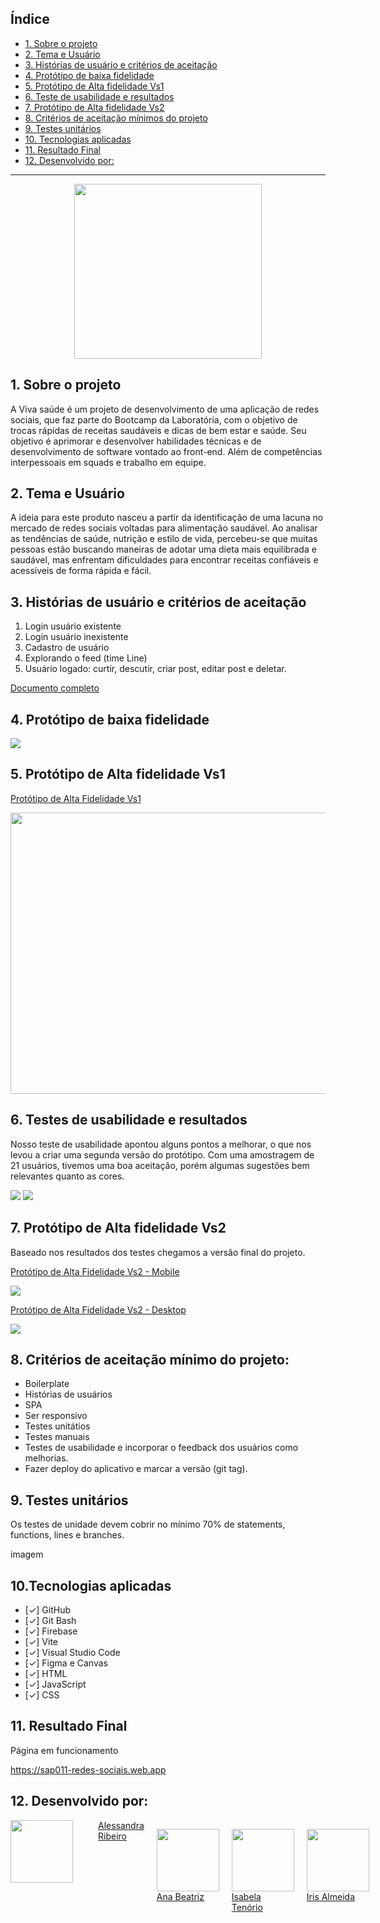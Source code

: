 ## Índice

* [1. Sobre o projeto](#1-sobre-o-projeto)
* [2. Tema e Usuário](#2-tema-e-usuario)
* [3. Histórias de usuário e critérios de aceitação](#3-histórias-de-usuario-e-criterios-de-aceitacao)
* [4. Protótipo de baixa fidelidade](#4-prototipo-de-baixa-fidelidade)
* [5. Protótipo de Alta fidelidade Vs1](#5-protótipo-de-alta-fidelidade-vs1)
* [6. Teste de usabilidade e resultados](#6-teste-de-usabilidade-e-resultados)
* [7. Protótipo de Alta fidelidade Vs2](#7-protótipo-de-alta-fidelidade-vs2)
* [8. Critérios de aceitação mínimos do projeto](#8-criterios-de-aceitação-mínimos-do-projeto)
* [9. Testes unitários](#9-testes-unitarios)
* [10. Tecnologias aplicadas](#10-tecnologias-aplicadas)
* [11. Resultado Final](#11-resultado-final)
* [12. Desenvolvido por:](#12-entrega)

***


<div style="text-align: center;">
   <img src="./src/img/Logo.png" width="300" height="280"/>
</div>


## 1. Sobre o projeto

A Viva saúde é um projeto de desenvolvimento de uma aplicação de redes sociais, que faz parte do Bootcamp da Laboratória, com o objetivo de trocas rápidas de receitas saudáveis e dicas de bem estar e saúde. 
Seu objetivo é aprimorar e desenvolver habilidades técnicas e de desenvolvimento de software vontado ao front-end. Além de competências interpessoais em squads e trabalho em equipe.

## 2. Tema e Usuário

A ideia para este produto nasceu a partir da identificação de uma lacuna no mercado de redes sociais voltadas para alimentação saudável. Ao analisar as tendências de saúde, nutrição e estilo de vida, percebeu-se que muitas pessoas estão buscando maneiras de adotar uma dieta mais equilibrada e saudável, mas enfrentam dificuldades para encontrar receitas confiáveis e acessíveis de forma rápida e fácil. 

## 3. Histórias de usuário e critérios de aceitação

1. Login usuário existente
2. Login usuário inexistente
3. Cadastro de usuário
4. Explorando o feed (time Line)
5. Usuário logado: curtir, descutir, criar post, editar post e deletar.

<a href="./src/img/ui.pdf" target="_blank"> Documento completo</a>

## 4. Protótipo de baixa fidelidade

<img src="./src/img/baixa.png" />

## 5. Protótipo de Alta fidelidade Vs1

<a href="https://www.figma.com/proto/nVcr69GfJRnheHFSWDHOGV/Redes-Sociais?type=design&node-id=71-3&t=KYOfdIAcGbPRhEWK-0&scaling=min-zoom&page-id=0%3A1&starting-point-node-id=71%3A3" target="_blank"> Protótipo de Alta Fidelidade Vs1 </a>

<img src="./src/img/alta_vs1.png" width="550" height="450"/>

## 6. Testes de usabilidade e resultados

Nosso teste de usabilidade apontou alguns pontos a melhorar, o que nos levou a criar uma segunda versão do protótipo. Com uma amostragem de 21 usuários, tivemos uma boa aceitação, porém algumas sugestões bem relevantes quanto as cores.

<img src="./src/img/comentarios.png" />
<img src="./src/img/layout.png" />


## 7. Protótipo de Alta fidelidade Vs2

Baseado nos resultados dos testes chegamos a versão final do projeto. 

<p><a href="https://www.canva.com/design/DAFtJ8Yn5G4/mA-gaEUdfzdqERQrRX59gg/view?mode=prototype#p-gina-sem-nome" target="_blank"> Protótipo de Alta Fidelidade Vs2 - Mobile </a></p>

<img src="./src/img/alta_mobile.png" />

<p><a href="https://www.canva.com/design/DAFs87DKgZo/pQn7zV3X9Oo9-tuUmW_fxA/view?mode=prototype#p-gina-sem-nome" target="_blank"> Protótipo de Alta Fidelidade Vs2 - Desktop </a></p>

<img src="./src/img/alta_desk.png" />

## 8. Critérios de aceitação mínimo do projeto:
* Boilerplate
* Histórias de usuários
* SPA 
* Ser responsivo
* Testes unitátios
* Testes manuais
* Testes de usabilidade e incorporar o feedback dos usuários como melhorias.
* Fazer deploy do aplicativo e marcar a versão (git tag).

## 9. Testes unitários
Os testes de unidade devem cobrir no mínimo 70% de statements, functions, lines e branches.

imagem

## 10.Tecnologias aplicadas

* [✓] GitHub
* [✓] Git Bash
* [✓] Firebase
* [✓] Vite
* [✓] Visual Studio Code
* [✓] Figma e Canvas
* [✓] HTML
* [✓] JavaScript
* [✓] CSS

## 11. Resultado Final

 <p> Página em funcionamento </p>
 
 https://sap011-redes-sociais.web.app 

## 12. Desenvolvido por:

<div style="display: flex; gap: 20px;">  
  <img loading="ale" src="https://avatars.githubusercontent.com/u/119016766?s=96&v=4" width=100><br>
    <a href="https://github.com/ribeirober1208">Alessandra Ribeiro</a>
   
 <img loading="ana" src="https://avatars.githubusercontent.com/u/127709254?v=4" width=100><br>
    <a href="https://github.com/anabfer">Ana Beatriz</a>
    
<img loading="lazy" src="https://avatars.githubusercontent.com/u/117682146?s=400&u=fb1bd6336cde2b5f4c0fd922206c20e89804b67b&v=4" width=100><br>
   <a href="https://github.com/belatenorio">Isabela Tenório</a>
    
<img loading="iris" src="https://avatars.githubusercontent.com/u/78813321?v=4" width=100><br>
  <a href="https://github.com/irixalmeida">Iris Almeida</a>
   
</div>